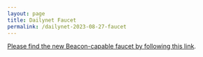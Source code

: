 ```yaml
---
layout: page
title: Dailynet Faucet
permalink: /dailynet-2023-08-27-faucet
---
```


[Please find the new Beacon-capable faucet by following this link](https://faucet.dailynet-2023-08-27.teztnets.xyz).
